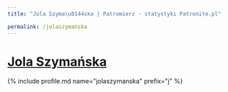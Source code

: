 ```yaml
---
title: "Jola Szyma\u0144ska | Patromierz - statystyki Patronite.pl"

permalink: /jolaszymanska
---
```


# [Jola Szymańska](https://patronite.pl/jolaszymanska)

{% include profile.md name="jolaszymanska" prefix="j" %}
